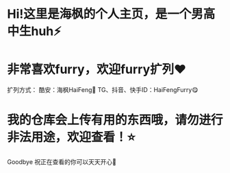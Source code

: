 # Hi!这里是海枫的个人主页，是一个男高中生huh⚡

# 非常喜欢furry，欢迎furry扩列❤️
扩列方式：
酷安：海枫HaiFeng🥳
TG、抖音、快手ID：HaiFengFurry😋

# 我的仓库会上传有用的东西哦，请勿进行非法用途，欢迎查看！⭐

Goodbye 祝正在查看的你可以天天开心🥵